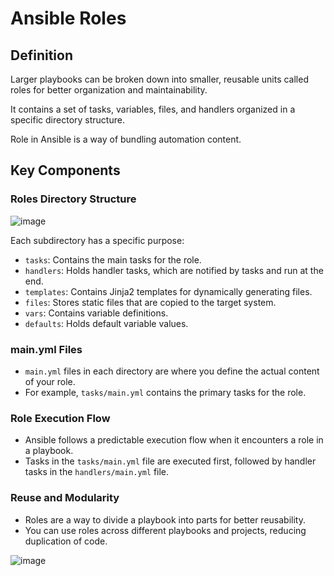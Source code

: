 # Ansible Roles

## Definition
Larger playbooks can be broken down into smaller, reusable units called roles for better organization and maintainability. 

It contains a set of tasks, variables, files, and handlers organized in a specific directory structure.

Role in Ansible is a way of bundling automation content.

## Key Components

### Roles Directory Structure
![image](https://github.com/atul-yadav-git/Learn_DevOps_Together/assets/103098829/dd43465b-e2c9-46b3-a1ac-337c889975ac)


Each subdirectory has a specific purpose:
- `tasks`: Contains the main tasks for the role.
- `handlers`: Holds handler tasks, which are notified by tasks and run at the end.
- `templates`: Contains Jinja2 templates for dynamically generating files.
- `files`: Stores static files that are copied to the target system.
- `vars`: Contains variable definitions.
- `defaults`: Holds default variable values.

### main.yml Files
- `main.yml` files in each directory are where you define the actual content of your role.
- For example, `tasks/main.yml` contains the primary tasks for the role.

### Role Execution Flow
- Ansible follows a predictable execution flow when it encounters a role in a playbook.
- Tasks in the `tasks/main.yml` file are executed first, followed by handler tasks in the `handlers/main.yml` file.

### Reuse and Modularity
- Roles are a way to divide a playbook into parts for better reusability.
- You can use roles across different playbooks and projects, reducing duplication of code.

![image](https://github.com/atul-yadav-git/Learn_DevOps_Together/assets/103098829/47761fde-22a6-4e3c-9700-ec1231072d95)

